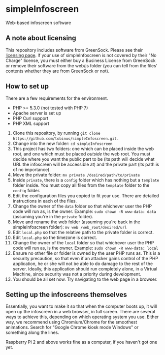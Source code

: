 # simpleInfoscreen
Web-based infoscreen software

## A note about licensing

This repository includes software from GreenSock. Please
see their [licensing page](https://greensock.com/licensing/). If your use
of simpleInfoscreen is not covered by their "No Charge" license, you must
either buy a Business License from GreenSock or remove their software from
the web/js folder (you can tell from the files' contents whether they are from
GreenSock or not).

## How to set up

There are a few requirements for the environment.

* PHP >= 5.3.0 (not tested with PHP 7)
* Apache server is set up
* PHP Curl support
* PHP XML support

1.  Clone this repository, by running `git clone https://github.com/tobinus/simpleInfoscreen.git`.
2.  Change into the new folder: `cd simpleInfoscreen`
3.  This project has two folders: one which can be placed inside the web root, and one which must
    be placed _outside_ the web root. You must decide where you want the public part to be
    (its path will decide what URL the infoscreen will be accessible at) and the private part
    (its path is of no importance).
4.  Move the private folder: `mv private /desired/path/to/private`
5.  Inside `private`, there is a `config` folder which has nothing but a `template` folder
    inside. You must copy all files from the `template` folder to the `config` folder.
6.  Edit the configuration files you copied to fit your use. There are detailed instructions in each of the files.
7.  Change the owner of the `data` folder so that whichever user the PHP code will run as, is the owner. Example:
    `sudo chown -R www-data: data` (assuming you're in the `private` folder).
8.  Move and rename the web folder (assuming you're back in the simpleInfoscreen folder): `mv web /web_root/desired/url`
9.  Edit `local.php` so that the relative path to the private folder is correct.
10. Edit `local.php` so the timezone is correct.
11. Change the owner of the `local` folder so that whichever user the PHP code will run as, is the owner. Example:
    `sudo chown -R www-data: local`
12. Ensure no other file or folder is owned by the user PHP runs as. This is a security precaution, so that even if
    an attacker gains control of the PHP application, he or she will not be able to do damage to the rest of the 
    server. Ideally, this application should run completely alone, in a Virtual Machine, since security was not
    a priority during development.
13. You should be all set now. Try navigating to the web page in a browser.

## Setting up the infoscreens themselves

Essentially, you want to make it so that when the computer boots up, it will
open up the infoscreen in a web browser, in full screen. There are several
ways to achieve this, depending on which operating system you use. Either way,
we recommend using Chromium/Chrome for the smoothest animations. Search for
"Google Chrome kiosk mode Windows" or something along the lines.

Raspberry Pi 2 and above works fine as a computer, if you haven't got
one yet.
